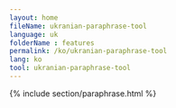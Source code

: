 ```yaml
---
layout: home
fileName: ukranian-paraphrase-tool
language: uk
folderName : features
permalink: /ko/ukranian-paraphrase-tool
lang: ko
tool: ukranian-paraphrase-tool
---
```

{% include section/paraphrase.html %}